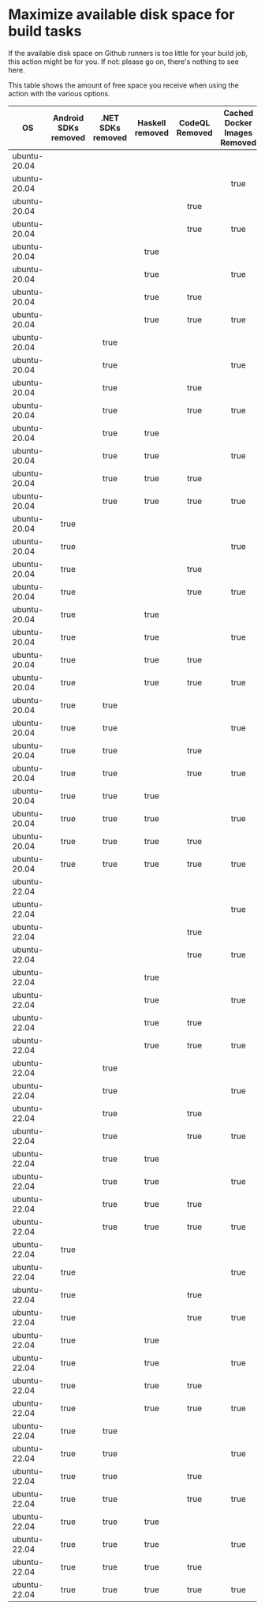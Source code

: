 # Maximize available disk space for build tasks

If the available disk space on Github runners is too little for your build job, this action might be for you.
If not: please go on, there's nothing to see here.

This table shows the amount of free space you receive when using the action with the various options.

OS | Android SDKs removed | .NET SDKs removed | Haskell removed | CodeQL Removed | Cached Docker Images Removed | GB freed | GB free | Elapsed Time (seconds) |
---|:--------------------:|:-----------------:|:---------------:|:--------------:|:----------------------------:|:--------:|:-------:|:----------------------:|
ubuntu-20.04 |  |  |  |  |  | 7 | 30 | 2
ubuntu-20.04 |  |  |  |  | true | 13 | 36 | 60
ubuntu-20.04 |  |  |  | true |  | 10 | 33 | 4
ubuntu-20.04 |  |  |  | true | true | 17 | 40 | 14
ubuntu-20.04 |  |  | true |  |  | 7 | 30 | 3
ubuntu-20.04 |  |  | true |  | true | 13 | 36 | 45
ubuntu-20.04 |  |  | true | true |  | 10 | 33 | 4
ubuntu-20.04 |  |  | true | true | true | 17 | 40 | 56
ubuntu-20.04 |  | true |  |  |  | 9 | 32 | 5
ubuntu-20.04 |  | true |  |  | true | 15 | 38 | 62
ubuntu-20.04 |  | true |  | true |  | 12 | 35 | 6
ubuntu-20.04 |  | true |  | true | true | 19 | 42 | 12
ubuntu-20.04 |  | true | true |  |  | 9 | 32 | 5
ubuntu-20.04 |  | true | true |  | true | 15 | 38 | 15
ubuntu-20.04 |  | true | true | true |  | 12 | 35 | 4
ubuntu-20.04 |  | true | true | true | true | 19 | 42 | 74
ubuntu-20.04 | true |  |  |  |  | 21 | 44 | 91
ubuntu-20.04 | true |  |  |  | true | 27 | 50 | 26
ubuntu-20.04 | true |  |  | true |  | 24 | 47 | 72
ubuntu-20.04 | true |  |  | true | true | 31 | 54 | 127
ubuntu-20.04 | true |  | true |  |  | 21 | 44 | 70
ubuntu-20.04 | true |  | true |  | true | 27 | 50 | 16
ubuntu-20.04 | true |  | true | true |  | 24 | 47 | 58
ubuntu-20.04 | true |  | true | true | true | 31 | 54 | 127
ubuntu-20.04 | true | true |  |  |  | 23 | 46 | 15
ubuntu-20.04 | true | true |  |  | true | 29 | 52 | 55
ubuntu-20.04 | true | true |  | true |  | 26 | 49 | 15
ubuntu-20.04 | true | true |  | true | true | 33 | 56 | 30
ubuntu-20.04 | true | true | true |  |  | 23 | 46 | 87
ubuntu-20.04 | true | true | true |  | true | 29 | 52 | 23
ubuntu-20.04 | true | true | true | true |  | 26 | 49 | 99
ubuntu-20.04 | true | true | true | true | true | 33 | 56 | 120
ubuntu-22.04 |  |  |  |  |  | 7 | 32 | 2
ubuntu-22.04 |  |  |  |  | true | 13 | 38 | 33
ubuntu-22.04 |  |  |  | true |  | 11 | 36 | 2
ubuntu-22.04 |  |  |  | true | true | 16 | 41 | 27
ubuntu-22.04 |  |  | true |  |  | 7 | 32 | 2
ubuntu-22.04 |  |  | true |  | true | 13 | 38 | 11
ubuntu-22.04 |  |  | true | true |  | 11 | 36 | 3
ubuntu-22.04 |  |  | true | true | true | 16 | 41 | 20
ubuntu-22.04 |  | true |  |  |  | 9 | 34 | 5
ubuntu-22.04 |  | true |  |  | true | 15 | 40 | 46
ubuntu-22.04 |  | true |  | true |  | 13 | 38 | 3
ubuntu-22.04 |  | true |  | true | true | 18 | 43 | 28
ubuntu-22.04 |  | true | true |  |  | 9 | 34 | 3
ubuntu-22.04 |  | true | true |  | true | 15 | 40 | 34
ubuntu-22.04 |  | true | true | true |  | 13 | 38 | 3
ubuntu-22.04 |  | true | true | true | true | 18 | 43 | 49
ubuntu-22.04 | true |  |  |  |  | 21 | 46 | 13
ubuntu-22.04 | true |  |  |  | true | 27 | 52 | 30
ubuntu-22.04 | true |  |  | true |  | 25 | 50 | 13
ubuntu-22.04 | true |  |  | true | true | 30 | 55 | 112
ubuntu-22.04 | true |  | true |  |  | 21 | 46 | 65
ubuntu-22.04 | true |  | true |  | true | 27 | 52 | 114
ubuntu-22.04 | true |  | true | true |  | 25 | 50 | 76
ubuntu-22.04 | true |  | true | true | true | 30 | 55 | 32
ubuntu-22.04 | true | true |  |  |  | 23 | 48 | 65
ubuntu-22.04 | true | true |  |  | true | 29 | 54 | 21
ubuntu-22.04 | true | true |  | true |  | 27 | 52 | 11
ubuntu-22.04 | true | true |  | true | true | 32 | 57 | 52
ubuntu-22.04 | true | true | true |  |  | 23 | 48 | 73
ubuntu-22.04 | true | true | true |  | true | 29 | 54 | 20
ubuntu-22.04 | true | true | true | true |  | 27 | 52 | 11
ubuntu-22.04 | true | true | true | true | true | 32 | 57 | 59
